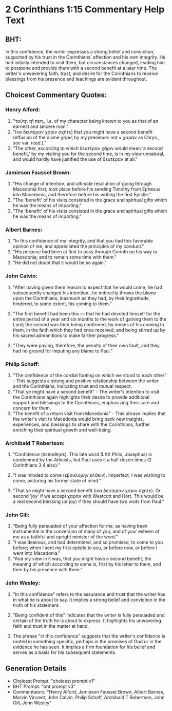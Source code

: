 # 2 Corinthians 1:15 Commentary Help Text

## BHT:
In this confidence, the writer expresses a strong belief and conviction, supported by his trust in the Corinthians' affection and his own integrity. He had initially intended to visit them, but circumstances changed, leading him to postpone and provide them with a second benefit at a later time. The writer's unwavering faith, trust, and desire for the Corinthians to receive blessings from his presence and teachings are evident throughout.

## Choicest Commentary Quotes:
### Henry Alford:
1. "ταύτῃ τῇ πεπ., i.e. of my character being known to you as that of an earnest and sincere man." 
2. "ἵνα δευτέραν χάριν σχῆτε] that you might have a second benefit (effusion of the divine χάρις by my presence: not = χαράν as Chrys., see var. read.)."
3. "The other, according to which δευτέραν χάριν would mean ‘a second benefit,’ by my visiting you for the second time, is in my view unnatural, and would hardly have justified the use of δευτέραν at all."

### Jamieson Fausset Brown:
1. "His change of intention, and ultimate resolution of going through Macedonia first, took place before his sending Timothy from Ephesus into Macedonia, and therefore before his writing the first Epistle."
2. "The 'benefit' of his visits consisted in the grace and spiritual gifts which he was the means of imparting."
3. "The 'benefit' of his visits consisted in the grace and spiritual gifts which he was the means of imparting."

### Albert Barnes:
1. "In this confidence of my integrity, and that you had this favorable opinion of me, and appreciated the principles of my conduct."
2. "His purpose had been at first to pass through Corinth on his way to Macedonia, and to remain some time with them."
3. "He did not doubt that it would be so again."

### John Calvin:
1. "After having given them reason to expect that he would come, he had subsequently changed his intention...he indirectly throws the blame upon the Corinthians, inasmuch as they had, by their ingratitude, hindered, to some extent, his coming to them." 

2. "The first benefit had been this — that he had devoted himself for the entire period of a year and six months to the work of gaining them to the Lord; the second was their being confirmed, by means of his coming to them, in the faith which they had once received, and being stirred up by his sacred admonitions to make farther progress."

3. "They were paying, therefore, the penalty of their own fault, and they had no ground for imputing any blame to Paul."

### Philip Schaff:
1. "The confidence of the cordial footing on which we stood to each other" - This suggests a strong and positive relationship between the writer and the Corinthians, indicating trust and mutual respect.
2. "That ye might have a second benefit" - The writer's intention to visit the Corinthians again highlights their desire to provide additional support and blessings to the Corinthians, emphasizing their care and concern for them.
3. "The benefit of a return visit from Macedonia" - This phrase implies that the writer's visit to Macedonia would bring back new insights, experiences, and blessings to share with the Corinthians, further enriching their spiritual growth and well-being.

### Archibald T Robertson:
1. "Confidence (πεποιθησε). This late word (LXX Philo, Josephus) is condemned by the Atticists, but Paul uses it a half dozen times (2 Corinthians 3:4 also)."

2. "I was minded to come (εβουλομην ελθειν). Imperfect, I was wishing to come, picturing his former state of mind."

3. "That ye might have a second benefit (ινα δευτεραν χαριν σχητε). Or second 'joy' if we accept χαραν with Westcott and Hort. This would be a real second blessing (or joy) if they should have two visits from Paul."

### John Gill:
1. "Being fully persuaded of your affection for me, as having been instrumental in the conversion of many of you, and of your esteem of me as a faithful and upright minister of the word." 
2. "I was desirous, and had determined, and so promised, to come to you before; when I sent my first epistle to you, or before now, or before I went into Macedonia." 
3. "And my view in it was, that you might have a second benefit; the meaning of which according to some is, first by his letter to them, and then by his presence with them."

### John Wesley:
1. "In this confidence" refers to the assurance and trust that the writer has in what he is about to say. It implies a strong belief and conviction in the truth of his statement.

2. "Being confident of this" indicates that the writer is fully persuaded and certain of the truth he is about to express. It highlights his unwavering faith and trust in the matter at hand.

3. The phrase "in this confidence" suggests that the writer's confidence is rooted in something specific, perhaps in the promises of God or in the evidence he has seen. It implies a firm foundation for his belief and serves as a basis for his subsequent statements.


## Generation Details
- Choicest Prompt: "choicest prompt v1"
- BHT Prompt: "bht prompt v3"
- Commentators: "Henry Alford, Jamieson Fausset Brown, Albert Barnes, Marvin Vincent, John Calvin, Philip Schaff, Archibald T Robertson, John Gill, John Wesley"

